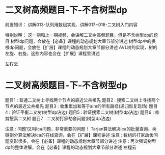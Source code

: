 <!-- Slide number: 1 -->
# 二叉树高频题目-下-不含树型dp
前置知识：
讲解013-队列用数组实现、讲解017~018-二叉树入门内容

特别说明：
这一期和上一期视频，会讲解二叉树高频题目，但是不含树型dp的题目
树型dp问题，会放在【必备】课程的动态规划大章节部分讲述
树型dp中的换根dp问题，会放在【扩展】课程的动态规划大章节部分讲述
AVL树的实现，树的左旋、右旋，这些内容也会在【扩展】课程里讲述

左程云

<!-- Slide number: 2 -->
# 二叉树高频题目-下-不含树型dp
题目1 : 普通二叉树上寻找两个节点的最近公共祖先
题目2 : 搜索二叉树上寻找两个节点的最近公共祖先
题目3 : 收集累加和等于aim的所有路径(递归恢复现场)
题目4 : 验证平衡二叉树(树型dp沾边)
题目5 : 验证搜索二叉树(树型dp沾边)
题目6 : 修剪搜索二叉树
题目7 : 二叉树打家劫舍问题(树型dp沾边)

注意 : 问题1又叫lca问题，非常重要的问题！
      Tarjan算法解决lca的批量查询、树链剖分算法解决lca的在线查询，会在【扩展】课程讲述
注意 : 数组的打家劫舍问题变形很多，会在【必备】课程的动态规划大章节部分讲述
注意 : 再次强调树型dp的整体讲解，会在【必备】课程的动态规划大章节部分讲述
左程云